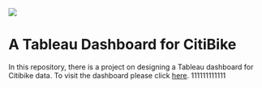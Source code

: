 ![](https://images.ctfassets.net/vz6nkkbc6q75/2aj2VSdjg7YAXEAxQ9KzLP/a6d99a76790573bcf87206e32da55c37/InfographicCitiBike_01.png?h=1000&fm=jpg)
# A Tableau Dashboard for CitiBike
In this repository, there is a project on designing a Tableau dashboard for Citibike data.
To visit the dashboard please click [here](). 
111111111111

